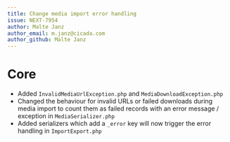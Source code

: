 ```yaml
---
title: Change media import error handling
issue: NEXT-7954
author: Malte Janz
author_email: m.janz@cicada.com 
author_github: Malte Janz
---
```

# Core
* Added `InvalidMediaUrlException.php` and `MediaDownloadException.php`
* Changed the behaviour for invalid URLs or failed downloads during media import to count them as failed records with an error message / exception in `MediaSerializer.php`
* Added serializers which add a `_error` key will now trigger the error handling in `ImportExport.php`
